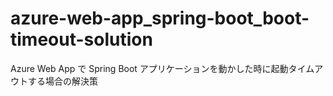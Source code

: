 # azure-web-app_spring-boot_boot-timeout-solution
Azure Web App で Spring Boot アプリケーションを動かした時に起動タイムアウトする場合の解決策
